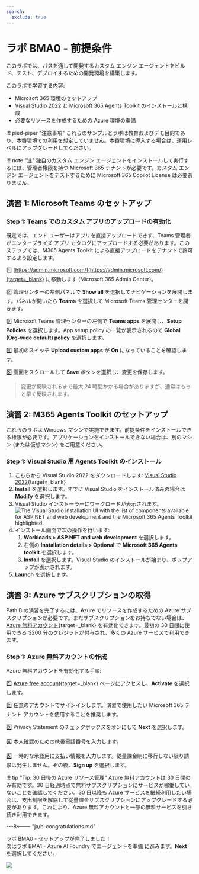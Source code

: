 ```yaml
---
search:
  exclude: true
---
```

# ラボ BMA0 - 前提条件

このラボでは、パスを通して開発するカスタム エンジン エージェントをビルド、テスト、デプロイするための開発環境を構築します。

このラボで学習する内容:

- Microsoft 365 環境のセットアップ
- Visual Studio 2022 と Microsoft 365 Agents Toolkit のインストールと構成
- 必要なリソースを作成するための Azure 環境の準備

!!! pied-piper "注意事項"
    これらのサンプルとラボは教育およびデモ目的であり、本番環境での利用を想定していません。本番環境に導入する場合は、運用レベルにアップグレードしてください。

!!! note "注"
    独自のカスタム エンジン エージェントをインストールして実行するには、管理者権限を持つ Microsoft 365 テナントが必要です。カスタム エンジン エージェントをテストするために Microsoft 365 Copilot License は必要ありません。

## 演習 1: Microsoft Teams のセットアップ

### Step 1: Teams でのカスタム アプリのアップロードの有効化

既定では、エンド ユーザーはアプリを直接アップロードできず、Teams 管理者がエンタープライズ アプリ カタログにアップロードする必要があります。このステップでは、M365 Agents Toolkit による直接アップロードをテナントで許可するよう設定します。

1️⃣ [https://admin.microsoft.com/](https://admin.microsoft.com/){target=_blank} に移動します (Microsoft 365 Admin Center)。

2️⃣ 管理センターの左側パネルで **Show all** を選択してナビゲーションを展開します。パネルが開いたら **Teams** を選択して Microsoft Teams 管理センターを開きます。

3️⃣ Microsoft Teams 管理センターの左側で **Teams apps** を展開し、**Setup Policies** を選択します。App setup policy の一覧が表示されるので **Global (Org-wide default) policy** を選択します。

4️⃣ 最初のスイッチ **Upload custom apps** が **On** になっていることを確認します。

5️⃣ 画面をスクロールして **Save** ボタンを選択し、変更を保存します。

> 変更が反映されるまで最大 24 時間かかる場合がありますが、通常はもっと早く反映されます。

<cc-end-step lab="bma0" exercise="1" step="1" />

## 演習 2: M365 Agents Toolkit のセットアップ

これらのラボは Windows マシンで実施できます。前提条件をインストールできる権限が必要です。アプリケーションをインストールできない場合は、別のマシン (または仮想マシン) をご用意ください。

### Step 1: Visual Studio 用 Agents Toolkit のインストール

1. こちらから Visual Studio 2022 をダウンロードします: [Visual Studio 2022](https://code.visualstudio.com/download){target=_blank}  
1. **Install** を選択します。すでに Visual Studio をインストール済みの場合は **Modify** を選択します。  
1. Visual Studio インストーラーにワークロードが表示されます。  
    ![The Visual Studio installation UI with the list of components available for ASP.NET and web development and the Microsoft 365 Agents Toolkit highlighted.](../../../assets/images/agents-sdk/visual-studio-install.png)  
1. インストール画面で次の操作を行います:  
    1. **Workloads > ASP.NET and web development** を選択します。  
    1. 右側の **Installation details > Optional** で **Microsoft 365 Agents toolkit** を選択します。  
    1. **Install** を選択します。Visual Studio のインストールが始まり、ポップアップが表示されます。  
1. **Launch** を選択します。

<cc-end-step lab="bma0" exercise="2" step="1" />

## 演習 3: Azure サブスクリプションの取得

Path B の演習を完了するには、Azure でリソースを作成するための Azure サブスクリプションが必要です。まだサブスクリプションをお持ちでない場合は、[Azure 無料アカウント](https://azure.microsoft.com/en-us/pricing/offers/ms-azr-0044p){target=_blank} を有効化できます。最初の 30 日間に使用できる \$200 分のクレジットが付与され、多くの Azure サービスで利用できます。

### Step 1: Azure 無料アカウントの作成

Azure 無料アカウントを有効化する手順:

1️⃣ [Azure free account](https://azure.microsoft.com/en-us/pricing/offers/ms-azr-0044p){target=_blank} ページにアクセスし、**Activate** を選択します。

2️⃣ 任意のアカウントでサインインします。演習で使用したい Microsoft 365 テナント アカウントを使用することを推奨します。

3️⃣ Privacy Statement のチェックボックスをオンにして **Next** を選択します。

4️⃣ 本人確認のための携帯電話番号を入力します。

5️⃣ 一時的な承認用に支払い情報を入力します。従量課金制に移行しない限り請求は発生しません。その後、**Sign up** を選択します。

!!! tip "Tip: 30 日後の Azure リソース管理"
    Azure 無料アカウントは 30 日間のみ有効です。30 日経過時点で無料サブスクリプションにサービスが稼働していないことを確認してください。30 日以降も Azure サービスを継続利用したい場合は、支出制限を解除して従量課金サブスクリプションにアップグレードする必要があります。これにより、Azure 無料アカウントと一部の無料サービスを引き続き利用できます。

<cc-end-step lab="bma0" exercise="3" step="1" />

---8<--- "ja/b-congratulations.md"

ラボ BMA0 - セットアップが完了しました！  
次はラボ BMA1 - Azure AI Foundry でエージェントを準備 に進みます。**Next** を選択してください。

<cc-next url="../01-agent-in-foundry" />

<img src="https://m365-visitor-stats.azurewebsites.net/copilot-camp/custom-engine/agents-sdk/00-prerequisites" />